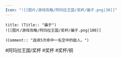 ```yaml
---
Icon: "![[图片/游戏攻略/阿玛拉王国/奖杯/骗子.png|30]]"
---
```

```ad-common-bronze-trophy
title: (Title:: "骗子")
![[图片/游戏攻略/阿玛拉王国/奖杯/骗子.png|100]]

(Comment:: "连续5次命中一名空中的敌人。")
```

#阿玛拉王国/奖杯 #奖杯 #奖杯/铜
